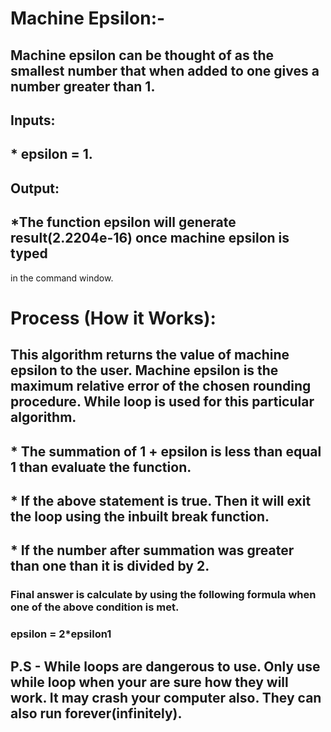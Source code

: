 # Machine Epsilon:-

## Machine epsilon can be thought of as the smallest number that when added to one gives a number greater than 1.

## Inputs:
## * epsilon = 1.

## Output:
## *The function epsilon will generate result(2.2204e-16) once machine epsilon is  typed
in the command window. 

# Process (How it Works):
## This algorithm returns the value of machine epsilon to the user. Machine epsilon is the maximum relative error of the chosen rounding procedure. While loop is used for this particular algorithm. 
## * The summation of 1 + epsilon is less than equal 1 than evaluate the function.
## * If the above statement is true. Then it will exit the loop using the inbuilt break function.
## * If the number after summation was greater than one than it is divided by 2.

### Final answer is calculate by using the following formula when one of the above condition is met.
### epsilon = 2*epsilon1

## P.S - While loops are dangerous to use. Only use while loop when your are sure how they will work. It may crash your computer also. They can also run forever(infinitely).










